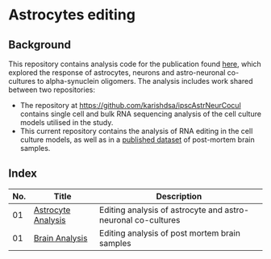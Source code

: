 
# Astrocytes editing

## Background

This repository contains analysis code for the publication found
[here](), which explored the response of astrocytes, neurons and
astro-neuronal co-cultures to alpha-synuclein oligomers. The analysis
includes work shared between two repositories:

- The repository at <https://github.com/karishdsa/ipscAstrNeurCocul>
  contains single cell and bulk RNA sequencing analysis of the cell
  culture models utilised in the study.
- This current repository contains the analysis of RNA editing in the
  cell culture models, as well as in a [published
  dataset](https://link.springer.com/article/10.1007/s00401-021-02343-x)
  of post-mortem brain samples.

## Index

| No. | Title                                            | Description                                                  |
|-----|--------------------------------------------------|--------------------------------------------------------------|
| 01  | [Astrocyte Analysis](01_astrocyte_analysis.html) | Editing analysis of astrocyte and astro-neuronal co-cultures |
| 01  | [Brain Analysis](02_brain_analysis.html)         | Editing analysis of post mortem brain samples                |
